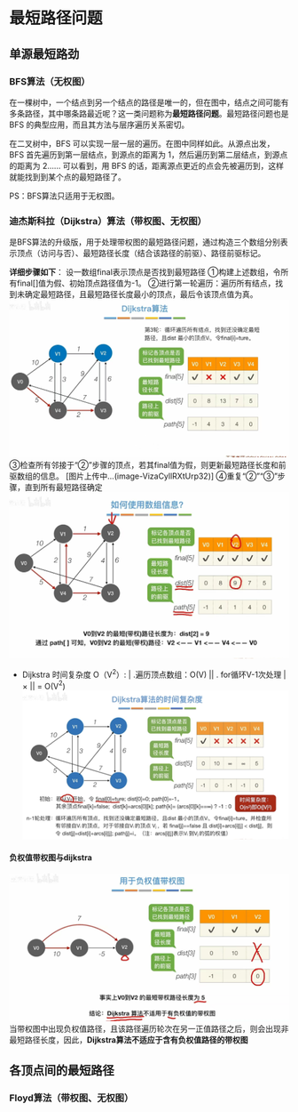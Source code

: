


# 最短路径问题
##  单源最短路劲
### BFS算法（无权图）
在一棵树中，一个结点到另一个结点的路径是唯一的，但在图中，结点之间可能有多条路径，其中哪条路最近呢？这一类问题称为**最短路径问题**。最短路径问题也是 BFS 的典型应用，而且其方法与层序遍历关系密切。

在二叉树中，BFS 可以实现一层一层的遍历。在图中同样如此。从源点出发，BFS 首先遍历到第一层结点，到源点的距离为 1，然后遍历到第二层结点，到源点的距离为 2…… 可以看到，用 BFS 的话，距离源点更近的点会先被遍历到，这样就能找到到某个点的最短路径了。

PS：BFS算法只适用于无权图。

### 迪杰斯科拉（Dijkstra）算法（带权图、无权图）

是BFS算法的升级版，用于处理带权图的最短路径问题，通过构造三个数组分别表示顶点（访问与否）、最短路径长度（结合该路径的前驱）、路径前驱标记。

**详细步骤如下**：
设一数组final表示顶点是否找到最短路径
①构建上述数组，令所有final[]值为假、初始顶点路径值为-1。
②进行第一轮遍历：遍历所有结点，找到未确定最短路径，且最短路径长度最小的顶点，最后令该顶点值为真。
![输入图片说明](/imgs/2025-07-07/eNRQMWJ3aGO2LW5k.jpeg)
③检查所有邻接于“②”步骤的顶点，若其final值为假，则更新最短路径长度和前驱数组的信息。
[图片上传中...(image-VizaCyllRXtUrp32)]
④重复“②”“③”步骤，直到所有最短路径确定
![输入图片说明](/imgs/2025-07-07/0oWIOn42XRO3HRtT.jpeg)

- Dijkstra 时间复杂度 O（V$^2$）:
| .遍历顶点数组：O(V)
|| . for循环V-1次处理
| × || = O(V$^2$)
![输入图片说明](/imgs/2025-07-07/pSJspvUiQljXUxkh.jpeg)
#### 负权值带权图与dijkstra
![输入图片说明](/imgs/2025-07-07/S9UFKOfVy39FO2Lt.jpeg)
当带权图中出现负权值路径，且该路径遍历轮次在另一正值路径之后，则会出现非最短路径长度，因此，**Dijkstra算法不适应于含有负权值路径的带权图**

## 各顶点间的最短路径

### Floyd算法（带权图、无权图）
<!--stackedit_data:
eyJoaXN0b3J5IjpbNzgwODUzNzMxLC0xMjgxMzgxMTQ2LC05Nj
cxNDkzNTMsMTE1NTc2MjQyNSw0NDA5MDU2MTldfQ==
-->